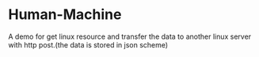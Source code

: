 # Human-Machine

A demo for get linux resource and transfer the data to another linux server with http post.(the data is stored in json scheme)
